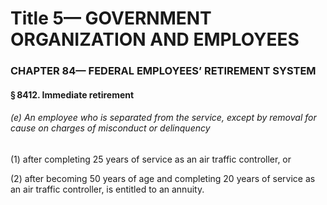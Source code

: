 
# Title 5— GOVERNMENT ORGANIZATION AND EMPLOYEES
### CHAPTER 84— FEDERAL EMPLOYEES’ RETIREMENT SYSTEM
#### § 8412. Immediate retirement
###### (e) An employee who is separated from the service, except by removal for cause on charges of misconduct or delinquency

(1) after completing 25 years of service as an air traffic controller, or

(2) after becoming 50 years of age and completing 20 years of service as an air traffic controller, is entitled to an annuity.
